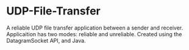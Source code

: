 # UDP-File-Transfer

A reliable UDP file transfer application between a sender and receiver.
Applicaition has two modes: reliable and unreliable.
Created using the DatagramSocket API, and Java.
